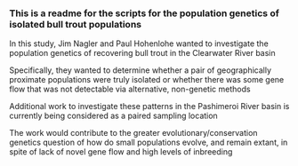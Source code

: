 ### This is a readme for the scripts for the population genetics of isolated bull trout populations

In this study, Jim Nagler and Paul Hohenlohe wanted to investigate the population genetics of recovering bull trout in the Clearwater River basin

Specifically, they wanted to determine whether a pair of geographically proximate populations were truly isolated or whether there was some gene flow that was not detectable via alternative, non-genetic methods

Additional work to investigate these patterns in the Pashimeroi River basin is currently being considered as a paired sampling location

The work would contribute to the greater evolutionary/conservation genetics question of how do small populations evolve, and remain extant, in spite of lack of novel gene flow and high levels of inbreeding

